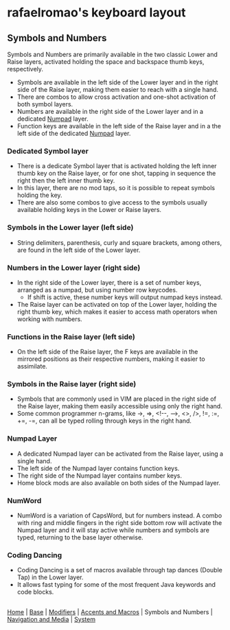 # rafaelromao's keyboard layout

## Symbols and Numbers
Symbols and Numbers are primarily available in the two classic Lower and Raise layers, activated holding the space and backspace thumb keys, respectively.
- Symbols are available in the left side of the Lower layer and in the right side of the Raise layer, making them easier to reach with a single hand.
- There are combos to allow cross activation and one-shot activation of both symbol layers.
- Numbers are available in the right side of the Lower layer and in a dedicated [Numpad](symbols.md#numpad) layer.
- Function keys are available in the left side of the Raise layer and in a the left side of the dedicated [Numpad](symbols.md#numpad) layer.

### Dedicated Symbol layer
- There is a dedicate Symbol layer that is activated holding the left inner thumb key on the Raise layer, or for one shot, tapping in sequence the right then the left inner thumb key.
- In this layer, there are no mod taps, so it is possible to repeat symbols holding the key.
- There are also some combos to give access to the symbols usually available holding keys in the Lower or Raise layers.

### Symbols in the Lower layer (left side)
- String delimiters, parenthesis, curly and square brackets, among others, are found in the left side of the Lower layer.

### Numbers in the Lower layer (right side)
- In the right side of the Lower layer, there is a set of number keys, arranged as a numpad, but using number row keycodes.
  - If shift is active, these number keys will output numpad keys instead.
- The Raise layer can be activated on top of the Lower layer, holding the right thumb key, which makes it easier to access math operators when working with numbers.

### Functions in the Raise layer (left side)
- On the left side of the Raise layer, the F keys are available in the mirrored positions as their respective numbers, making it easier to assimilate.

### Symbols in the Raise layer (right side)
- Symbols that are commonly used in VIM are placed in the right side of the Raise layer, making them easily accessible using only the right hand.
- Some common programmer n-grams, like ->, =>, \<!--, -->, <>, />, !=, :=, +=, -=, can all be typed rolling through keys in the right hand.

 ### Numpad Layer
- A dedicated Numpad layer can be activated from the Raise layer, using a single hand.
- The left side of the Numpad layer contains function keys.
- The right side of the Numpad layer contains number keys.
- Home block mods are also available on both sides of the Numpad layer.

### NumWord
- NumWord is a variation of CapsWord, but for numbers instead. A combo with ring and middle fingers in the right side bottom row will activate the Numpad layer and it will stay active while numbers and symbols are typed, returning to the base layer otherwise.

### Coding Dancing
- Coding Dancing is a set of macros available through tap dances (Double Tap) in the Lower layer.
- It allows fast typing for some of the most frequent Java keywords and code blocks.

##
[Home](../readme.md) | 
[Base](base.md) |
[Modifiers](modifiers.md) |
[Accents and Macros](macros.md) |
Symbols and Numbers |
[Navigation and Media](navigation.md) |
[System](system.md)
